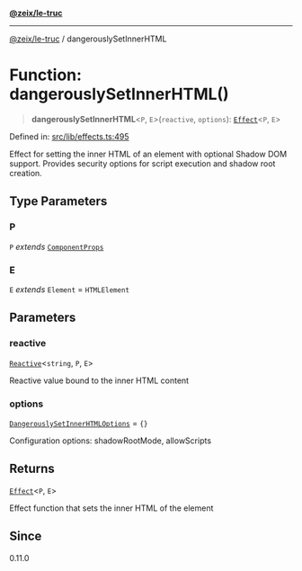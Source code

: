 [**@zeix/le-truc**](../README.md)

***

[@zeix/le-truc](../globals.md) / dangerouslySetInnerHTML

# Function: dangerouslySetInnerHTML()

> **dangerouslySetInnerHTML**\<`P`, `E`\>(`reactive`, `options`): [`Effect`](../type-aliases/Effect.md)\<`P`, `E`\>

Defined in: [src/lib/effects.ts:495](https://github.com/zeixcom/ui-element/blob/b9ddf83c928c93d84a49a796a2342da755e4896e/src/lib/effects.ts#L495)

Effect for setting the inner HTML of an element with optional Shadow DOM support.
Provides security options for script execution and shadow root creation.

## Type Parameters

### P

`P` *extends* [`ComponentProps`](../type-aliases/ComponentProps.md)

### E

`E` *extends* `Element` = `HTMLElement`

## Parameters

### reactive

[`Reactive`](../type-aliases/Reactive.md)\<`string`, `P`, `E`\>

Reactive value bound to the inner HTML content

### options

[`DangerouslySetInnerHTMLOptions`](../type-aliases/DangerouslySetInnerHTMLOptions.md) = `{}`

Configuration options: shadowRootMode, allowScripts

## Returns

[`Effect`](../type-aliases/Effect.md)\<`P`, `E`\>

Effect function that sets the inner HTML of the element

## Since

0.11.0
